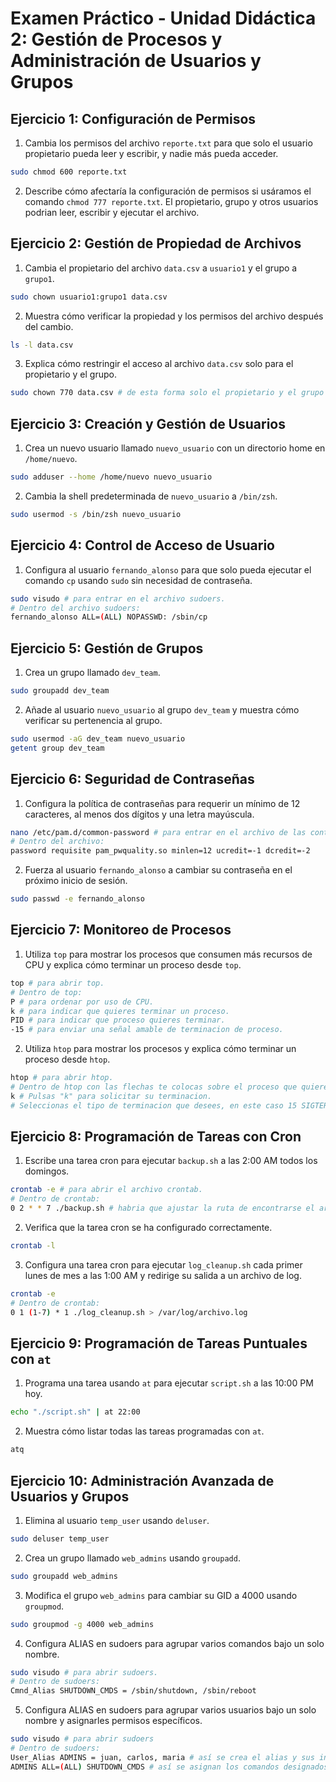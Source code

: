 
# Examen Práctico - Unidad Didáctica 2: Gestión de Procesos y Administración de Usuarios y Grupos


## Ejercicio 1: Configuración de Permisos

1. Cambia los permisos del archivo `reporte.txt` para que solo el usuario propietario pueda leer y escribir, y nadie más pueda acceder.
```bash
sudo chmod 600 reporte.txt
```

2. Describe cómo afectaría la configuración de permisos si usáramos el comando `chmod 777 reporte.txt`.
El propietario, grupo y otros usuarios podrian leer, escribir y ejecutar el archivo.


## Ejercicio 2: Gestión de Propiedad de Archivos

1. Cambia el propietario del archivo `data.csv` a `usuario1` y el grupo a `grupo1`.
```bash
sudo chown usuario1:grupo1 data.csv
```

2. Muestra cómo verificar la propiedad y los permisos del archivo después del cambio.
```bash
ls -l data.csv
```

3. Explica cómo restringir el acceso al archivo `data.csv` solo para el propietario y el grupo.
```bash
sudo chown 770 data.csv # de esta forma solo el propietario y el grupo pueden leer, modificar o cambiar el archivo data.csv, mientras que los otros usuarios tienen acceso nulo.
```


## Ejercicio 3: Creación y Gestión de Usuarios

1. Crea un nuevo usuario llamado `nuevo_usuario` con un directorio home en `/home/nuevo`.
```bash
sudo adduser --home /home/nuevo nuevo_usuario
```

2. Cambia la shell predeterminada de `nuevo_usuario` a `/bin/zsh`.
```bash
sudo usermod -s /bin/zsh nuevo_usuario
```


## Ejercicio 4: Control de Acceso de Usuario

1. Configura al usuario `fernando_alonso` para que solo pueda ejecutar el comando `cp` usando `sudo` sin necesidad de contraseña.
```bash
sudo visudo # para entrar en el archivo sudoers.
# Dentro del archivo sudoers:
fernando_alonso ALL=(ALL) NOPASSWD: /sbin/cp
```


## Ejercicio 5: Gestión de Grupos

1. Crea un grupo llamado `dev_team`.
```bash
sudo groupadd dev_team
```

2. Añade al usuario `nuevo_usuario` al grupo `dev_team` y muestra cómo verificar su pertenencia al grupo.
```bash
sudo usermod -aG dev_team nuevo_usuario
getent group dev_team
```


## Ejercicio 6: Seguridad de Contraseñas

1. Configura la política de contraseñas para requerir un mínimo de 12 caracteres, al menos dos dígitos y una letra mayúscula.
```bash
nano /etc/pam.d/common-password # para entrar en el archivo de las contrasenas.
# Dentro del archivo:
password requisite pam_pwquality.so minlen=12 ucredit=-1 dcredit=-2
```

2. Fuerza al usuario `fernando_alonso` a cambiar su contraseña en el próximo inicio de sesión.
```bash
sudo passwd -e fernando_alonso
```


## Ejercicio 7: Monitoreo de Procesos

1. Utiliza `top` para mostrar los procesos que consumen más recursos de CPU y explica cómo terminar un proceso desde `top`.
```bash
top # para abrir top.
# Dentro de top:
P # para ordenar por uso de CPU.
k # para indicar que quieres terminar un proceso.
PID # para indicar que proceso quieres terminar.
-15 # para enviar una señal amable de terminacion de proceso.
```

2. Utiliza `htop` para mostrar los procesos y explica cómo terminar un proceso desde `htop`.
```bash
htop # para abrir htop.
# Dentro de htop con las flechas te colocas sobre el proceso que quieres terminar.
k # Pulsas "k" para solicitar su terminacion.
# Seleccionas el tipo de terminacion que desees, en este caso 15 SIGTERM y presionas "enter" para terminarlo de forma amable.
```


## Ejercicio 8: Programación de Tareas con Cron

1. Escribe una tarea cron para ejecutar `backup.sh` a las 2:00 AM todos los domingos.
```bash
crontab -e # para abrir el archivo crontab.
# Dentro de crontab:
0 2 * * 7 ./backup.sh # habria que ajustar la ruta de encontrarse el archivo en otro lugar.
```

2. Verifica que la tarea cron se ha configurado correctamente.
```bash
crontab -l
```

3. Configura una tarea cron para ejecutar `log_cleanup.sh` cada primer lunes de mes a las 1:00 AM y redirige su salida a un archivo de log.
```bash
crontab -e
# Dentro de crontab:
0 1 (1-7) * 1 ./log_cleanup.sh > /var/log/archivo.log 
```


## Ejercicio 9: Programación de Tareas Puntuales con `at`

1. Programa una tarea usando `at` para ejecutar `script.sh` a las 10:00 PM hoy.
```bash
echo "./script.sh" | at 22:00
```

2. Muestra cómo listar todas las tareas programadas con `at`.
```bash
atq
```


## Ejercicio 10: Administración Avanzada de Usuarios y Grupos

1. Elimina al usuario `temp_user` usando `deluser`.
```bash
sudo deluser temp_user
```

2. Crea un grupo llamado `web_admins` usando `groupadd`.
```bash
sudo groupadd web_admins
```

3. Modifica el grupo `web_admins` para cambiar su GID a 4000 usando `groupmod`.
```bash
sudo groupmod -g 4000 web_admins
```

4. Configura ALIAS en sudoers para agrupar varios comandos bajo un solo nombre.
```bash
sudo visudo # para abrir sudoers.
# Dentro de sudoers: 
Cmnd_Alias SHUTDOWN_CMDS = /sbin/shutdown, /sbin/reboot
```

5. Configura ALIAS en sudoers para agrupar varios usuarios bajo un solo nombre y asignarles permisos específicos.
```bash
sudo visudo # para abrir sudoers
# Dentro de sudoers: 
User_Alias ADMINS = juan, carlos, maria # así se crea el alias y sus integrantes.
ADMINS ALL=(ALL) SHUTDOWN_CMDS # así se asignan los comandos designados en el ejercicio anterior, al alias.
```
